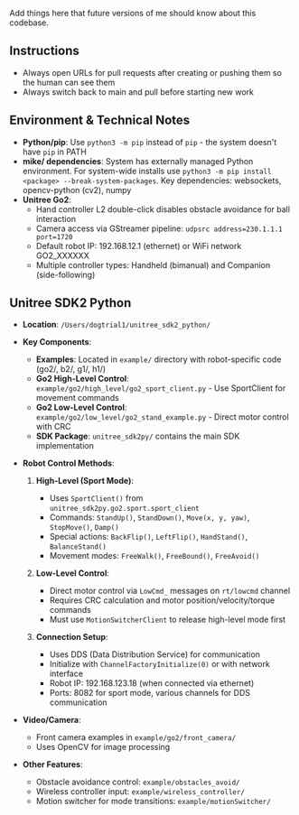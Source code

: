 Add things here that future versions of me should know about this codebase.

## Instructions
- Always open URLs for pull requests after creating or pushing them so the human can see them
- Always switch back to main and pull before starting new work

## Environment & Technical Notes
- **Python/pip**: Use `python3 -m pip` instead of `pip` - the system doesn't have `pip` in PATH
- **mike/ dependencies**: System has externally managed Python environment. For system-wide installs use `python3 -m pip install <package> --break-system-packages`. Key dependencies: websockets, opencv-python (cv2), numpy
- **Unitree Go2**: 
  - Hand controller L2 double-click disables obstacle avoidance for ball interaction
  - Camera access via GStreamer pipeline: `udpsrc address=230.1.1.1 port=1720`
  - Default robot IP: 192.168.12.1 (ethernet) or WiFi network GO2_XXXXXX
  - Multiple controller types: Handheld (bimanual) and Companion (side-following)

## Unitree SDK2 Python
- **Location**: `/Users/dogtrial1/unitree_sdk2_python/`
- **Key Components**:
  - **Examples**: Located in `example/` directory with robot-specific code (go2/, b2/, g1/, h1/)
  - **Go2 High-Level Control**: `example/go2/high_level/go2_sport_client.py` - Use SportClient for movement commands
  - **Go2 Low-Level Control**: `example/go2/low_level/go2_stand_example.py` - Direct motor control with CRC
  - **SDK Package**: `unitree_sdk2py/` contains the main SDK implementation
  
- **Robot Control Methods**:
  1. **High-Level (Sport Mode)**:
     - Uses `SportClient()` from `unitree_sdk2py.go2.sport.sport_client`
     - Commands: `StandUp()`, `StandDown()`, `Move(x, y, yaw)`, `StopMove()`, `Damp()`
     - Special actions: `BackFlip()`, `LeftFlip()`, `HandStand()`, `BalanceStand()`
     - Movement modes: `FreeWalk()`, `FreeBound()`, `FreeAvoid()`
  
  2. **Low-Level Control**:
     - Direct motor control via `LowCmd_` messages on `rt/lowcmd` channel
     - Requires CRC calculation and motor position/velocity/torque commands
     - Must use `MotionSwitcherClient` to release high-level mode first
  
  3. **Connection Setup**:
     - Uses DDS (Data Distribution Service) for communication
     - Initialize with `ChannelFactoryInitialize(0)` or with network interface
     - Robot IP: 192.168.123.18 (when connected via ethernet)
     - Ports: 8082 for sport mode, various channels for DDS communication

- **Video/Camera**: 
  - Front camera examples in `example/go2/front_camera/`
  - Uses OpenCV for image processing
  
- **Other Features**:
  - Obstacle avoidance control: `example/obstacles_avoid/`
  - Wireless controller input: `example/wireless_controller/`
  - Motion switcher for mode transitions: `example/motionSwitcher/`